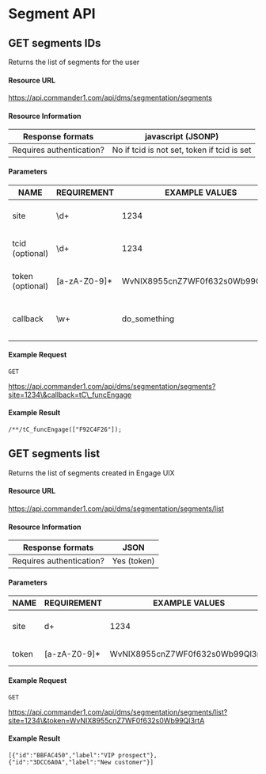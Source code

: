 # Segment API

## GET segments IDs

Returns the list of segments for the user

#### Resource URL <a href="#resource-url" id="resource-url"></a>

https://api.commander1.com/api/dms/segmentation/segments

#### Resource Information <a href="#resource-information" id="resource-information"></a>

| Response formats         | javascript (JSONP)                          |
| ------------------------ | ------------------------------------------- |
| Requires authentication? | No if tcid is not set, token if tcid is set |

#### Parameters

| NAME             | REQUIREMENT    | EXAMPLE VALUES                   | DESCRIPTION                           |
| ---------------- | -------------- | -------------------------------- | ------------------------------------- |
| site             | \d+            | 1234                             | Id of the site to query detail for    |
| tcid (optional)  | \d+            | 1234                             | Id of the tcid (if cookie is disable) |
| token (optional) | \[a-zA-Z0-9]\* | WvNIX8955cnZ7WF0f632s0Wb99Ql3rtA | Security token (if tcid is set)       |
| callback         | \w+            | do\_something                    | javascript callback method for JSONP  |

#### Example Request <a href="#example-request" id="example-request"></a>

`GET`

https://api.commander1.com/api/dms/segmentation/segments?site=1234\&callback=tC\_funcEngage

#### Example Result <a href="#example-result" id="example-result"></a>

```
/**/tC_funcEngage(["F92C4F26"]);
```

## GET segments list

Returns the list of segments created in Engage UIX

#### Resource URL <a href="#resource-url" id="resource-url"></a>

https://api.commander1.com/api/dms/segmentation/segments/list

#### Resource Information <a href="#resource-information" id="resource-information"></a>

| Response formats         | JSON        |
| ------------------------ | ----------- |
| Requires authentication? | Yes (token) |

#### Parameters

| NAME  | REQUIREMENT    | EXAMPLE VALUES                   | DESCRIPTION                        |
| ----- | -------------- | -------------------------------- | ---------------------------------- |
| site  | d+             | 1234                             | Id of the site to query detail for |
| token | \[a-zA-Z0-9]\* | WvNIX8955cnZ7WF0f632s0Wb99Ql3rtA | Security token                     |

#### Example Request <a href="#example-request" id="example-request"></a>

`GET`

https://api.commander1.com/api/dms/segmentation/segments/list?site=1234\&token=WvNIX8955cnZ7WF0f632s0Wb99Ql3rtA

#### Example Result <a href="#example-result" id="example-result"></a>

```
[{"id":"BBFAC450","label":"VIP prospect"},{"id":"3DCC6A0A","label":"New customer"}]
```

